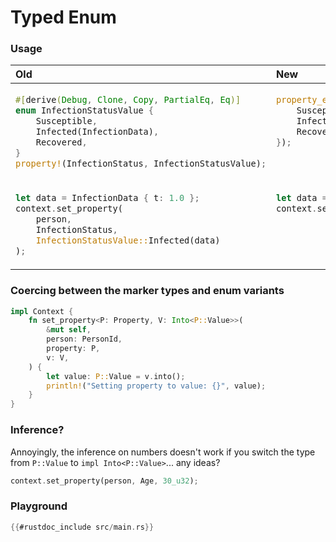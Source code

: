 # Typed Enum


### Usage

<style>
    .code-compare td,
    .code-compare th {
        text-align: left;
        vertical-align: top;
    }

    .code-compare td pre,
    .code-compare td code {
        margin: 0;
        background-color: transparent;
    }
</style>

<table class="code-compare">
<thead>
<tr>

<th>Old</th>
<th>New</th>
</tr>
</thead>
<tbody>
<tr>
<td>

```rust
#[derive(Debug, Clone, Copy, PartialEq, Eq)]
enum InfectionStatusValue {
    Susceptible,
    Infected(InfectionData),
    Recovered,
}
property!(InfectionStatus, InfectionStatusValue);
```
</td>
<td>

```rust
property_enum!(InfectionStatus {
    Susceptible,
    Infected(InfectionData),
    Recovered,
});
```
</td>
</tr>
<tr>
<td>

```rust
let data = InfectionData { t: 1.0 };
context.set_property(
    person,
    InfectionStatus,
    InfectionStatusValue::Infected(data)
);
```
</td>
<td>

```rust
let data = InfectionData { t: 1.0 };
context.set_property(person, InfectionStatus, Infected(data));
```
</td>
</tr>
</tbody>
</table>

### Coercing between the marker types and enum variants

```rust
impl Context {
    fn set_property<P: Property, V: Into<P::Value>>(
        &mut self,
        person: PersonId,
        property: P,
        v: V,
    ) {
        let value: P::Value = v.into();
        println!("Setting property to value: {}", value);
    }
}
```

### Inference?

Annoyingly, the inference on numbers doesn't work if you switch the type
from `P::Value` to `impl Into<P::Value>`... any ideas?

```rust
context.set_property(person, Age, 30_u32);
```


### Playground

```rust
{{#rustdoc_include src/main.rs}}
```
